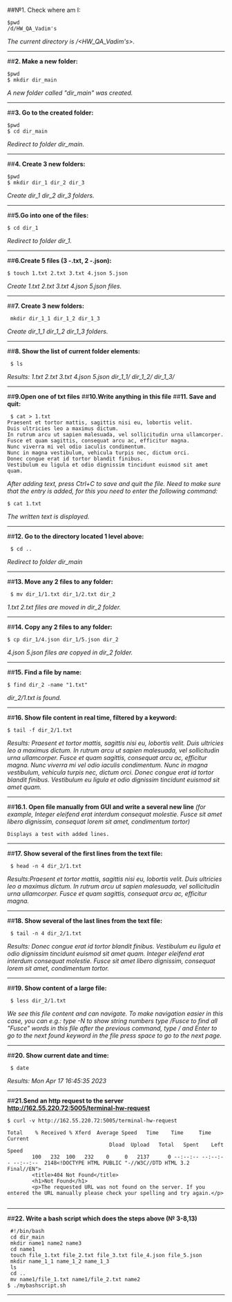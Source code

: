 ##№1. Check where am I:
```
$pwd
/d/HW_QA_Vadim's
```
*The current directory is /<HW_QA_Vadim's>.*
***
##__2. Make a new folder:__
```
$pwd
$ mkdir dir_main
```
*A new folder called "dir_main" was created.*
***
##__3. Go to the created folder:__
```
$pwd
$ cd dir_main
```
*Redirect to folder dir_main.*
***
##__4. Create 3 new folders:__
```
$pwd
$ mkdir dir_1 dir_2 dir_3
```
*Create dir_1 dir_2 dir_3 folders.*
***
##__5.Go into one of the files:__
```
$ cd dir_1
```
*Redirect to folder dir_1.*
***
##__6.Create 5 files (3 -.txt, 2 -.json):__
```
$ touch 1.txt 2.txt 3.txt 4.json 5.json
```
*Create 1.txt 2.txt 3.txt 4.json 5.json files.*
***
##__7. Create 3 new folders:__
```
 mkdir dir_1_1 dir_1_2 dir_1_3
```
*Create dir_1_1 dir_1_2 dir_1_3 folders.*
***
##__8. Show the list of current folder elements:__
```
 $ ls
```
*Results: 1.txt  2.txt  3.txt  4.json  5.json  dir_1_1/  dir_1_2/  dir_1_3/*
***
##__9.Open one of txt files__
##__10.Write anything in this file__
##__11. Save and quit:__
```
 $ cat > 1.txt
Praesent et tortor mattis, sagittis nisi eu, lobortis velit.
Duis ultricies leo a maximus dictum.
In rutrum arcu ut sapien malesuada, vel sollicitudin urna ullamcorper.
Fusce et quam sagittis, consequat arcu ac, efficitur magna.
Nunc viverra mi vel odio iaculis condimentum.
Nunc in magna vestibulum, vehicula turpis nec, dictum orci.
Donec congue erat id tortor blandit finibus.
Vestibulum eu ligula et odio dignissim tincidunt euismod sit amet quam.
```

*After adding text, press Ctrl+C to save and quit the file.
Need to make sure that the entry is added, for this you need to enter the following command:*
```
$ cat 1.txt
```
*The written text is displayed.*
***
##__12. Go to the directory located 1 level above:__
```
 $ cd ..
```
*Redirect to folder dir_main*
***
##__13. Move any 2 files to any folder:__
```
 $ mv dir_1/1.txt dir_1/2.txt dir_2
```
*1.txt 2.txt files are moved in dir_2 folder.*
***
##__14. Copy any 2 files to any folder:__
```
$ cp dir_1/4.json dir_1/5.json dir_2 
```
*4.json 5.json files are copyed in dir_2 folder.*
***
##__15. Find a file by name:__
```
$ find dir_2 -name "1.txt"
```
*dir_2/1.txt is found.*
****
##__16. Show file content in real time, filtered by a keyword:__
```
$ tail -f dir_2/1.txt
```
*Results: Praesent et tortor mattis, sagittis nisi eu, lobortis velit.
Duis ultricies leo a maximus dictum.
In rutrum arcu ut sapien malesuada, vel sollicitudin urna ullamcorper.
Fusce et quam sagittis, consequat arcu ac, efficitur magna.
Nunc viverra mi vel odio iaculis condimentum.
Nunc in magna vestibulum, vehicula turpis nec, dictum orci.
Donec congue erat id tortor blandit finibus.
Vestibulum eu ligula et odio dignissim tincidunt euismod sit amet quam.*
****
##__16.1. Open file manually from GUI and write a several new line__
*(for example, Integer eleifend erat interdum consequat molestie.
Fusce sit amet libero dignissim, consequat lorem sit amet, condimentum tortor)*
```
Displays a test with added lines.
```
***
##__17. Show several of the first lines from the text file:__
```
 $ head -n 4 dir_2/1.txt
```
*Results:Praesent et tortor mattis, sagittis nisi eu, lobortis velit.
Duis ultricies leo a maximus dictum.
In rutrum arcu ut sapien malesuada, vel sollicitudin urna ullamcorper.
Fusce et quam sagittis, consequat arcu ac, efficitur magna.*
***
##__18. Show several of the last lines from the text file:__
```
 $ tail -n 4 dir_2/1.txt
```
*Results: Donec congue erat id tortor blandit finibus.
Vestibulum eu ligula et odio dignissim tincidunt euismod sit amet quam.
Integer eleifend erat interdum consequat molestie.
Fusce sit amet libero dignissim, consequat lorem sit amet, condimentum tortor.*
***
##__19. Show content of a large file:__
```
 $ less dir_2/1.txt
```
*We see this file content and can navigate. To make navigation easier in this case, you can e.g.:
type -N to show string numbers
type /Fusce to find all "Fusce" words in this file
after the previous command, type / and Enter to go to the next found keyword in the file press space to go to the next page.*
***
##__20. Show current date and time:__
```
 $ date
```
*Results: Mon Apr 17 16:45:35     2023*
***
##__21.Send an http request to the server http://162.55.220.72:5005/terminal-hw-request__
```
$ curl -v http://162.55.220.72:5005/terminal-hw-request
```
```
Total    % Received % Xferd  Average Speed   Time    Time     Time  Current
                                 Dload  Upload   Total   Spent    Left  Speed
        100   232  100   232    0     0   2137      0 --:--:-- --:--:-- --:--:--  2148<!DOCTYPE HTML PUBLIC "-//W3C//DTD HTML 3.2 Final//EN">
        <title>404 Not Found</title>
        <h1>Not Found</h1>
        <p>The requested URL was not found on the server. If you entered the URL manually please check your spelling and try again.</p>
  
```
***
##__22. Write a bash script which does the steps above (№ 3-8,13)__
```
 #!/bin/bash
 cd dir_main
 mkdir name1 name2 name3
 cd name1
 touch file_1.txt file_2.txt file_3.txt file_4.json file_5.json
 mkdir name_1_1 name_1_2 name_1_3
 ls
 cd ..
 mv name1/file_1.txt name1/file_2.txt name2
$ ./mybashscript.sh
```
***

